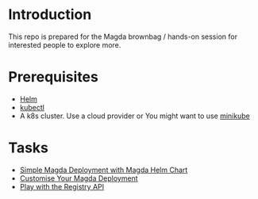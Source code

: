 # Introduction 

This repo is prepared for the Magda brownbag / hands-on session for interested people to explore more.

# Prerequisites

- [Helm](https://github.com/helm/helm/releases/tag/v3.5.4)
- [kubectl](https://kubernetes.io/docs/tasks/tools/)
- A k8s cluster. Use a cloud provider or You might want to use [minikube](https://minikube.sigs.k8s.io/docs/start/)

# Tasks

- [Simple Magda Deployment with Magda Helm Chart](./simple-deployment.md)
- [Customise Your Magda Deployment](./customise-deployment.md)
- [Play with the Registry API](./play-with-registry.md)